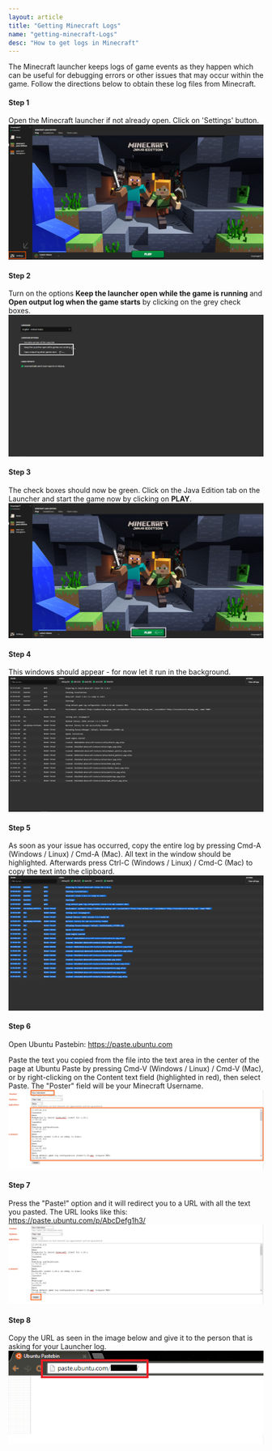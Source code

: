 ```yaml
---
layout: article
title: "Getting Minecraft Logs"
name: "getting-minecraft-Logs"
desc: "How to get logs in Minecraft"
---
```


The Minecraft launcher keeps logs of game events as they happen which can be useful for debugging errors or other issues that may occur within the game. Follow the directions below to obtain these log files from Minecraft.

#### Step 1
Open the Minecraft launcher if not already open. Click on 'Settings' button.
![](/static/images/help/guides/getting-minecraft-logs/log-step1.png)


#### Step 2
Turn on the options **Keep the launcher open while the game is running** and **Open output log when the game starts** by clicking on the grey check boxes.
![](/static/images/help/guides/getting-minecraft-logs/log-step2.png)

#### Step 3
The check boxes should now be green. Click on the Java Edition tab on the Launcher and start the game now by clicking on **PLAY**.
![](/static/images/help/guides/getting-minecraft-logs/log-step3.png)

#### Step 4
This windows should appear - for now let it run in the background.
![](/static/images/help/guides/getting-minecraft-logs/log-step4.png)

#### Step 5
As soon as your issue has occurred, copy the entire log by pressing Cmd-A (Windows / Linux) / Cmd-A (Mac). All text in the window should be highlighted. Afterwards press Ctrl-C (Windows / Linux) / Cmd-C (Mac) to copy the text into the clipboard. 
![](/static/images/help/guides/getting-minecraft-logs/log-step5.png)

#### Step 6
Open Ubuntu Pastebin: https://paste.ubuntu.com

Paste the text you copied from the file into the text area in the center of the page at Ubuntu Paste by pressing Cmd-V (Windows / Linux) / Cmd-V (Mac), or by right-clicking on the Content text field (highlighted in red), then select Paste. The "Poster" field will be your Minecraft Username. 
![](/static/images/help/guides/getting-minecraft-logs/log-step6.png)

#### Step 7
Press the "Paste!" option and it will redirect you to a URL with all the text you pasted. The URL looks like this: https://paste.ubuntu.com/p/AbcDefg1h3/
![](/static/images/help/guides/getting-minecraft-logs/log-step7.png)

#### Step 8
Copy the URL as seen in the image below and give it to the person that is asking for your Launcher log.  
![](/static/images/help/guides/getting-minecraft-logs/log-step8.png)

